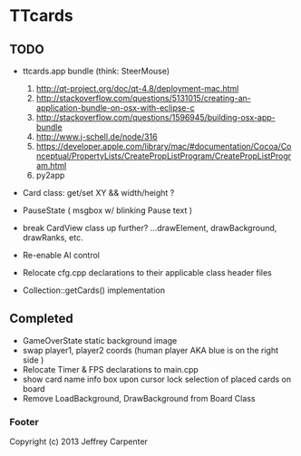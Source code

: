 # TTcards

## TODO

* ttcards.app bundle (think: SteerMouse)
    1. http://qt-project.org/doc/qt-4.8/deployment-mac.html
    2. http://stackoverflow.com/questions/5131015/creating-an-application-bundle-on-osx-with-eclipse-c
    3. http://stackoverflow.com/questions/1596945/building-osx-app-bundle
    4. http://www.j-schell.de/node/316
    5. https://developer.apple.com/library/mac/#documentation/Cocoa/Conceptual/PropertyLists/CreatePropListProgram/CreatePropListProgram.html
    6. py2app

* Card class: get/set XY && width/height ?
* PauseState ( msgbox w/ blinking Pause text )
* break CardView class up further? ...drawElement, drawBackground, drawRanks, etc.
* Re-enable AI control
* Relocate cfg.cpp declarations to their applicable class header files
* Collection::getCards() implementation

## Completed

* GameOverState static background image
* swap player1, player2 coords (human player AKA blue is on the right side )
* Relocate Timer & FPS declarations to main.cpp
* show card name info box upon cursor lock selection of placed cards on board
* Remove LoadBackground, DrawBackground from Board Class

### Footer

Copyright (c) 2013 Jeffrey Carpenter
